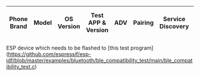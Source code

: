 | Phone Brand | Model | OS Version | Test APP & Version | ADV | Pairing| Service Discovery | Read & Encrypt | Short Read & Write | Long Read & Write | Short Notify | Connection Success Rate (10 times)| Long Connection Stability | Note|
| ---- | ---- | ---- | ---- | ---- | ---- | ---- | ---- | ---- | ---- | ---- | ---- | ---- | ---- |


ESP device which needs to be flashed to [this test program] (https://github.com/espressif/esp-idf/blob/master/examples/bluetooth/ble_compatibility_test/main/ble_compatibility_test.c)